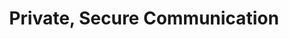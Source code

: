 ---
title: Private, Secure Communication
description: Status brings the power of Ethereum into your pocket by combining a messenger, crypto-wallet, and Web3 browser.
layout: v1-korean
---